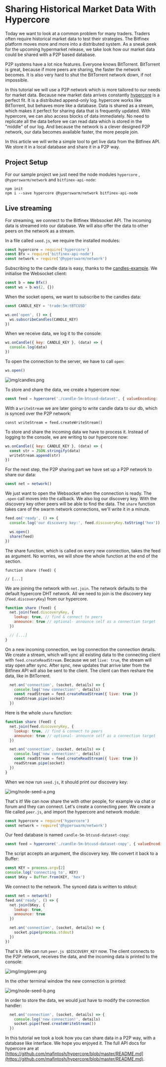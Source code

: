 # Sharing Historical Market Data With Hypercore

Today we want to look at a common problem for many traders. Traders often require historical market data to test their strategies. The Bitfinex platform moves more and more into a distributed system. As a sneak peek for the upcoming hypermarket release, we take look how our market data could be shared with a P2P based database.

P2P systems have a lot nice features. Everyone knows BitTorrent. BitTorrent is great, because if more peers are sharing, the faster the network becomes. It is also very hard to shut the BitTorrent network down, if not impossible.

In this tutorial we will use a P2P network which is more tailored to our needs for market data. Because new market data arrives constantly <a href="https://github.com/mafintosh/hypercore">hypercore</a> is a perfect fit. It is a distributed append-only log. hypercore works like BitTorrent, but behaves more like a database. Data is shared as a stream, which makes it perfect for sharing data that is frequently updated. With hypercore, we can also access blocks of data immediately. No need to replicate all the data before we can read data which is stored in the "middle" of our log. And because the network is a clever designed P2P network, our data becomes available faster, the more people join.

In this article we will write a simple tool to get live data from the Bitfinex API. We store it in a local database and share it in a P2P way.

## Project Setup

For our sample project we just need the node modules `hypercore` , `@hyperswarm/network` and `bitfinex-api-node`:

```
npm init
npm i --save hypercore @hyperswarm/network bitfinex-api-node
```


## Live streaming

For streaming, we connect to the Bitfinex Websocket API. The incoming data is streamed into our database. We will also offer the data to other peers on the network as a stream.

In a file called `seed.js`, we require the installed modules:

```js
const hypercore = require('hypercore')
const Bfx = require('bitfinex-api-node')
const network = require('@hyperswarm/network')
```

Subscribing to the candle data is easy, thanks to the <a href="https://github.com/bitfinexcom/bitfinex-api-node/blob/3d8eae610746bfd609286cb9ed01f7b8b7a5ab1c/examples/ws2/candles.js">candles-example</a>. We initialise the Websocket client:

```js
const b = new Bfx()
const ws = b.ws(2, {})
```

When the socket opens, we want to subscribe to the candles data:

```js
const CANDLE_KEY = 'trade:5m:tBTCUSD'

ws.on('open', () => {
  ws.subscribeCandles(CANDLE_KEY)
})
```

When we receive data, we log it to the console:

```js
ws.onCandle({ key: CANDLE_KEY }, (data) => {
  console.log(data)
})
```

To open the connection to the server, we have to call `open`:

```js
ws.open()
```

![img/candles.png](img/candles.png)

To store and share the data, we create a hypercore now:

```js
const feed = hypercore('./candle-5m-btcusd-dataset', { valueEncoding: 'utf-8' })
```

With a `writeStream` we are later going to write candle data to our db, which is synced over the P2P network:

```
const writeStream = feed.createWriteStream()
```

To store and share the incoming data we have to process it. Instead of logging to the console, we are writing to our hypercore now:

```js
ws.onCandle({ key: CANDLE_KEY }, (data) => {
  const str = JSON.stringify(data)
  writeStream.append(str)
})
```

For the next step, the P2P sharing part we have set up a P2P network to share our data:

```js
const net = network()
```

We just want to open the Websocket when the connection is ready. The `.open` call moves into the callback. We also log our discovery key. With the discovery key other peers will be able to find the data. The `share` function takes care of the swarm network connections, we'll write it in a minute.

```js
feed.on('ready', () => {
  console.log('our discovery key:', feed.discoveryKey.toString('hex'))

  ws.open()
  share(feed)
})
```

The share function, which is called on every new connection, takes the feed as argument. No worries, we will show the whole function at the end of the section.

```
function share (feed) {

// [...]
```

We are joining the network with `net.join`. The network defaults to the default hypercore DHT network. All we need to join is the discovery key (`feed.discoveryKey`) from our hypercore.

```js
function share (feed) {
  net.join(feed.discoveryKey, {
    lookup: true, // find & connect to peers
    announce: true // optional- announce self as a connection target
  })

  // [...]
}
```

On a new incoming connection, we log connection the connection details. We create a stream, which will sync all existing data to the connecting client with `feed.createReadStream`. Because we set `live: true`, the stream will stay open after sync. After sync, new updates that arrive later from the Bitfinex API will also be sent to the client. The client can then reshare the data, like in BitTorrent.

```js
  net.on('connection', (socket, details) => {
    console.log('new connection!', details)
    const readStream = feed.createReadStream({ live: true })
    readStream.pipe(socket)
  })
```

Here is the whole `share` function:

```js
function share (feed) {
  net.join(feed.discoveryKey, {
    lookup: true, // find & connect to peers
    announce: true // optional- announce self as a connection target
  })

  net.on('connection', (socket, details) => {
    console.log('new connection!', details)
    const readStream = feed.createReadStream({ live: true })
    readStream.pipe(socket)
  })
}
```

When we now run `seed.js`, it should print our discovery key:

![img/node-seed-a.png](img/node-seed-a.png)

That's it! We can now share the with other people, for example via chat or forum and they can connect. Let's create a connecting peer. We create a file called `peer.js`, and import the hypercore and network module:

```js
const hypercore = require('hypercore')
const network = require('@hyperswarm/network')
```

Our feed database is named `candle-5m-btcusd-dataset-copy`:

```js
const feed = hypercore('./candle-5m-btcusd-dataset-copy', { valueEncoding: 'utf-8' })
```

The script accepts an argument, the discovery key. We convert it back to a Buffer:

```js
const KEY = process.argv[2]
console.log('connecting to', KEY)
const bKey = Buffer.from(KEY, 'hex')
```

We connect to the network. The synced data is written to stdout:

```js
const net = network()
feed.on('ready', () => {
  net.join(bKey, {
    lookup: true,
    announce: true
  })

  net.on('connection', (socket, details) => {
    socket.pipe(process.stdout)
  })
})
```

That's it. We can run `peer.js $DISCOVERY_KEY` now. The client connects to the P2P network, receives the data, and the incoming data is printed to the console:

![img/img/peer.png](img/peer.png)

In the other terminal window the new connection is printed:

![img/node-seed-b.png](img/node-seed-b.png)


In order to store the data, we would just have to modify the connection handler:

```js
  net.on('connection', (socket, details) => {
    console.log('new connection!', details)
    socket.pipe(feed.createWriteStream())
  })
```

In this tutorial we took a look how you can share data in a P2P way, with a database like interface. We hope you enjoyed it. The full API docs for hypercore are at [https://github.com/mafintosh/hypercore/blob/master/README.md](https://github.com/mafintosh/hypercore/blob/master/README.md).
